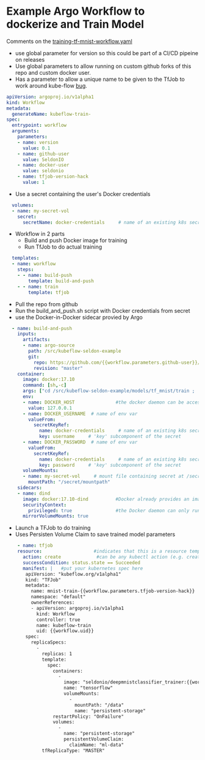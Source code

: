 # Example Argo Workflow to dockerize and Train Model

Comments on the [training-tf-mnist-workflow.yaml](training-tf-mnist-workflow.yaml)

 * use global parameter for version so this could be part of a CI/CD pipeine on releases
 * Use global parameters to allow running on custom github forks of this repo and custom docker user.
 * Has a parameter to allow a unique name to be given to the TfJob to work around kube-flow [bug](https://github.com/tensorflow/k8s/issues/322).

```yaml
apiVersion: argoproj.io/v1alpha1
kind: Workflow
metadata:
  generateName: kubeflow-train-
spec:
  entrypoint: workflow
  arguments:
    parameters:
    - name: version
      value: 0.1
    - name: github-user
      value: SeldonIO
    - name: docker-user
      value: seldonio
    - name: tfjob-version-hack
      value: 1
```

 * Use a secret containing the user's Docker credentials

```yaml
  volumes:
  - name: my-secret-vol
    secret:
      secretName: docker-credentials     # name of an existing k8s secret
```

 * Workflow in 2 parts
   * Build and push Docker image for training
   * Run TfJob to do actual training

```yaml
  templates:
  - name: workflow
    steps:
    - - name: build-push 
        template: build-and-push
    - - name: train
        template: tfjob
```

 * Pull the repo from github
 * Run the build_and_push.sh script with Docker credentials from secret
 * use the Docker-in-Docker sidecar provied by Argo

```yaml
  - name: build-and-push
    inputs:
      artifacts:
      - name: argo-source
        path: /src/kubeflow-seldon-example
        git:
          repo: https://github.com/{{workflow.parameters.github-user}}/kubeflow-seldon-example.git
          revision: "master"
    container:
      image: docker:17.10
      command: [sh,-c]
      args: ["cd /src/kubeflow-seldon-example/models/tf_mnist/train ; ./build_and_push.sh {{workflow.parameters.version}} {{workflow.parameters.docker-user}}"]
      env:
      - name: DOCKER_HOST               #the docker daemon can be access on the standard port on localhost
        value: 127.0.0.1
      - name: DOCKER_USERNAME  # name of env var
        valueFrom:
          secretKeyRef:
            name: docker-credentials     # name of an existing k8s secret
            key: username     # 'key' subcomponent of the secret
      - name: DOCKER_PASSWORD  # name of env var
        valueFrom:
          secretKeyRef:
            name: docker-credentials     # name of an existing k8s secret
            key: password     # 'key' subcomponent of the secret
      volumeMounts:
      - name: my-secret-vol     # mount file containing secret at /secret/mountpath
        mountPath: "/secret/mountpath"
    sidecars:
    - name: dind
      image: docker:17.10-dind          #Docker already provides an image for running a Docker daemon
      securityContext:
        privileged: true                #the Docker daemon can only run in a privileged container
      mirrorVolumeMounts: true
```

 * Launch a TFJob to do training
 * Uses Persisten Volume Claim to save trained model parameters

```yaml
    - name: tfjob
    resource:                   #indicates that this is a resource template
      action: create             #can be any kubectl action (e.g. create, delete, apply, patch)
      successCondition: status.state == Succeeded
      manifest: |   #put your kubernetes spec here
       apiVersion: "kubeflow.org/v1alpha1"
       kind: "TFJob"
       metadata: 
         name: mnist-train-{{workflow.parameters.tfjob-version-hack}}
         namespace: "default"
         ownerReferences:
         - apiVersion: argoproj.io/v1alpha1
           kind: Workflow
           controller: true
           name: kubeflow-train
           uid: {{workflow.uid}}
       spec: 
         replicaSpecs: 
           - 
             replicas: 1
             template: 
               spec: 
                 containers: 
                   - 
                     image: "seldonio/deepmnistclassifier_trainer:{{workflow.parameters.version}}"
                     name: "tensorflow"
                     volumeMounts: 
                       - 
                         mountPath: "/data"
                         name: "persistent-storage"
                 restartPolicy: "OnFailure"
                 volumes: 
                   - 
                     name: "persistent-storage"
                     persistentVolumeClaim: 
                       claimName: "ml-data"
             tfReplicaType: "MASTER"
```

